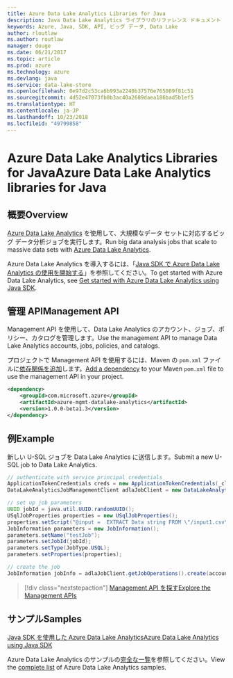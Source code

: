 ```yaml
---
title: Azure Data Lake Analytics Libraries for Java
description: Java Data Lake Analytics ライブラリのリファレンス ドキュメント
keywords: Azure, Java, SDK, API, ビッグ データ, Data Lake
author: rloutlaw
ms.author: routlaw
manager: douge
ms.date: 06/21/2017
ms.topic: article
ms.prod: azure
ms.technology: azure
ms.devlang: java
ms.service: data-lake-store
ms.openlocfilehash: 0e97d2c53ca6b993a2240b37576e765009f81c51
ms.sourcegitcommit: 4d52e47073fb0b3ac40a2689daea186bad5b1ef5
ms.translationtype: HT
ms.contentlocale: ja-JP
ms.lasthandoff: 10/23/2018
ms.locfileid: "49799858"
---
```

# <a name="azure-data-lake-analytics-libraries-for-java"></a><span data-ttu-id="c895c-104">Azure Data Lake Analytics Libraries for Java</span><span class="sxs-lookup"><span data-stu-id="c895c-104">Azure Data Lake Analytics libraries for Java</span></span>

## <a name="overview"></a><span data-ttu-id="c895c-105">概要</span><span class="sxs-lookup"><span data-stu-id="c895c-105">Overview</span></span>

<span data-ttu-id="c895c-106">[Azure Data Lake Analytics](/azure/data-lake-analytics/data-lake-analytics-overview) を使用して、大規模なデータ セットに対応するビッグ データ分析ジョブを実行します。</span><span class="sxs-lookup"><span data-stu-id="c895c-106">Run big data analysis jobs that scale to massive data sets with [Azure Data Lake Analytics](/azure/data-lake-analytics/data-lake-analytics-overview).</span></span>

<span data-ttu-id="c895c-107">Azure Data Lake Analytics を導入するには、「[Java SDK で Azure Data Lake Analytics の使用を開始する](/azure/data-lake-analytics/data-lake-analytics-get-started-java-sdk)」を参照してください。</span><span class="sxs-lookup"><span data-stu-id="c895c-107">To get started with Azure Data Lake Analytics, see [Get started with Azure Data Lake Analytics using Java SDK](/azure/data-lake-analytics/data-lake-analytics-get-started-java-sdk).</span></span>

## <a name="management-api"></a><span data-ttu-id="c895c-108">管理 API</span><span class="sxs-lookup"><span data-stu-id="c895c-108">Management API</span></span>

<span data-ttu-id="c895c-109">Management API を使用して、Data Lake Analytics のアカウント、ジョブ、ポリシー、カタログを管理します。</span><span class="sxs-lookup"><span data-stu-id="c895c-109">Use the management API to manage Data Lake Analytics accounts, jobs, policies, and catalogs.</span></span>

<span data-ttu-id="c895c-110">プロジェクトで Management API を使用するには、Maven の `pom.xml` ファイルに[依存関係を追加](https://maven.apache.org/guides/getting-started/index.html#How_do_I_use_external_dependencies)します。</span><span class="sxs-lookup"><span data-stu-id="c895c-110">[Add a dependency](https://maven.apache.org/guides/getting-started/index.html#How_do_I_use_external_dependencies) to your Maven `pom.xml` file to use the management API in your project.</span></span>


```XML
<dependency>
    <groupId>com.microsoft.azure</groupId>
    <artifactId>azure-mgmt-datalake-analytics</artifactId>
    <version>1.0.0-beta1.3</version>
</dependency>
```

## <a name="example"></a><span data-ttu-id="c895c-111">例</span><span class="sxs-lookup"><span data-stu-id="c895c-111">Example</span></span>

<span data-ttu-id="c895c-112">新しい U-SQL ジョブを Data Lake Analytics に送信します。</span><span class="sxs-lookup"><span data-stu-id="c895c-112">Submit a new U-SQL job to Data Lake Analytics.</span></span>

```java
// authenticate with service principal credentials
ApplicationTokenCredentials creds = new ApplicationTokenCredentials(_clientId, _tenantId, _clientSecret, null);
DataLakeAnalyticsJobManagementClient adlaJobClient = new DataLakeAnalyticsJobManagementClientImpl(creds);

// set up job parameters
UUID jobId = java.util.UUID.randomUUID();
USqlJobProperties properties = new USqlJobProperties();
properties.setScript("@input =  EXTRACT Data string FROM \"/input1.csv\" USING Extractors.Csv(); OUTPUT @input TO @\"/output1.csv\" USING Outputters.Csv();");
JobInformation parameters = new JobInformation();
parameters.setName("testJob");
parameters.setJobId(jobId);
parameters.setType(JobType.USQL);
parameters.setProperties(properties);

// create the job
JobInformation jobInfo = adlaJobClient.getJobOperations().create(accountName, jobId, parameters).getBody();
```

> [!div class="nextstepaction"]
> [<span data-ttu-id="c895c-113">Management API を探す</span><span class="sxs-lookup"><span data-stu-id="c895c-113">Explore the Management APIs</span></span>](/java/api/overview/azure/datalakeanalytics/management)

## <a name="samples"></a><span data-ttu-id="c895c-114">サンプル</span><span class="sxs-lookup"><span data-stu-id="c895c-114">Samples</span></span>

<span data-ttu-id="c895c-115">[Java SDK を使用した Azure Data Lake Analytics][1]</span><span class="sxs-lookup"><span data-stu-id="c895c-115">[Azure Data Lake Analytics using Java SDK][1]</span></span> 

[1]: https://docs.microsoft.com/azure/data-lake-analytics/data-lake-analytics-get-started-java-sdk

<span data-ttu-id="c895c-116">Azure Data Lake Analytics のサンプルの[完全な一覧](https://azure.microsoft.com/resources/samples/?platform=java&term=analytics)を参照してください。</span><span class="sxs-lookup"><span data-stu-id="c895c-116">View the [complete list](https://azure.microsoft.com/resources/samples/?platform=java&term=analytics) of Azure Data Lake Analytics samples.</span></span>
